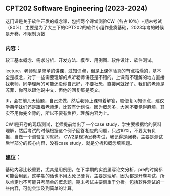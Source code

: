 ## CPT202 Software Engineering (2023-2024)
这⻔课是关于软件开发的概念课，包括两个课堂测验CW（各占10%）+期末考试（80%）
主要是为了大三下的CPT202的软件小组作业奠基础，2023年考的时候是开卷，不限制⻚数

### 内容：
软工基本概念、需求分析、开发方法、模型、用例图、软件设计、软件测试。

lecture，老师就是简单的讲课，过知识点，但是上课体验真的有点枯燥的，基本全是概念，对于一些需要理解的点听老师讲还是不错的。上课有不理解的地方直接找老师，同学理解的可能还没你自己好，不要社恐，直接问就好了。我们的老师是苏菲，你可以跟他说中文，但他的回复都是英文。

ttl，会在前几天给题，自己先做，然后老师上课带着解答，顺便复习知识点，建议学弟学妹们还是跟着老师走，比较有计划性。因为概念多，大家不要觉得麻烦，其实不用你完全背的，所以不要有负担，理解内容为上。

CW1是开卷的现场测试，老师提前给出了一个case study，学生要根据给的资料理解，然后考试的时候根据这个例子回答相应的问题，只占10%，不要太有负担，当做一个测验复习就好。
CW2是现场发卷考试，我记得是闭卷，主要是测试后半部分的核心内容，没有case study，就是分析和概念填空题。

### 建议：
基础内容比较重要，尤其是用例图，在下学期的实战里写论文分析，pre的时候都可能会用到。这学期的话也不用太死记硬背，主要是理解，因为都是开卷考试，所以肯定也不可能只考简单的概念题，期末考试主要侧重于分析。包括软件测试的一些内容，可能会涉及到简单的计算。
